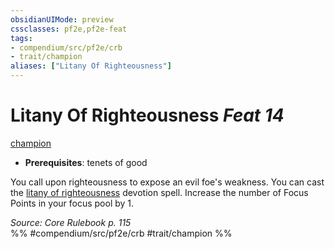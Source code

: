 ```yaml
---
obsidianUIMode: preview
cssclasses: pf2e,pf2e-feat
tags:
- compendium/src/pf2e/crb
- trait/champion
aliases: ["Litany Of Righteousness"]
---
```

# Litany Of Righteousness  *Feat 14*  
[champion](rules/traits/champion.md "Champion Class Trait")  

- **Prerequisites**: tenets of good

You call upon righteousness to expose an evil foe's weakness. You can cast the [litany of righteousness](compendium/spells/litany-of-righteousness.md) devotion spell. Increase the number of Focus Points in your focus pool by 1.

*Source: Core Rulebook p. 115*  
%% #compendium/src/pf2e/crb #trait/champion %%